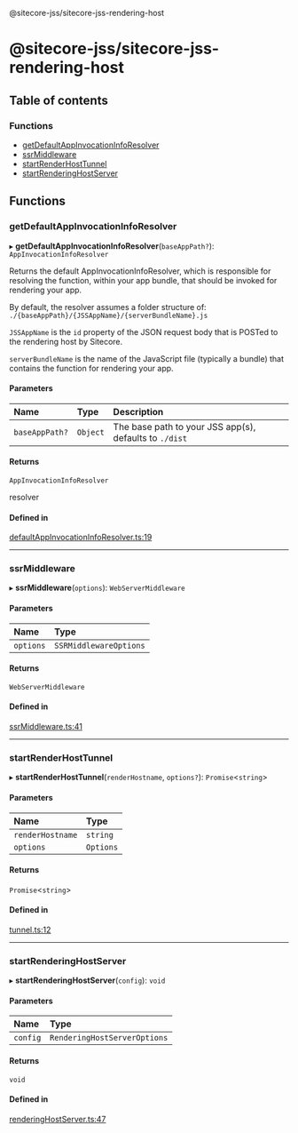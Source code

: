@sitecore-jss/sitecore-jss-rendering-host

# @sitecore-jss/sitecore-jss-rendering-host

## Table of contents

### Functions

- [getDefaultAppInvocationInfoResolver](README.md#getdefaultappinvocationinforesolver)
- [ssrMiddleware](README.md#ssrmiddleware)
- [startRenderHostTunnel](README.md#startrenderhosttunnel)
- [startRenderingHostServer](README.md#startrenderinghostserver)

## Functions

### getDefaultAppInvocationInfoResolver

▸ **getDefaultAppInvocationInfoResolver**(`baseAppPath?`): `AppInvocationInfoResolver`

Returns the default AppInvocationInfoResolver, which is responsible for resolving the function, within your app bundle,
that should be invoked for rendering your app.

By default, the resolver assumes a folder structure of:
`./{baseAppPath}/{JSSAppName}/{serverBundleName}.js`

`JSSAppName` is the `id` property of the JSON request body that is POSTed to the rendering host by Sitecore.

`serverBundleName` is the name of the JavaScript file (typically a bundle) that contains the function for rendering your app.

#### Parameters

| Name | Type | Description |
| :------ | :------ | :------ |
| `baseAppPath?` | `Object` | The base path to your JSS app(s), defaults to `./dist` |

#### Returns

`AppInvocationInfoResolver`

resolver

#### Defined in

[defaultAppInvocationInfoResolver.ts:19](https://github.com/Sitecore/jss/blob/ba4603adf/packages/sitecore-jss-rendering-host/src/defaultAppInvocationInfoResolver.ts#L19)

___

### ssrMiddleware

▸ **ssrMiddleware**(`options`): `WebServerMiddleware`

#### Parameters

| Name | Type |
| :------ | :------ |
| `options` | `SSRMiddlewareOptions` |

#### Returns

`WebServerMiddleware`

#### Defined in

[ssrMiddleware.ts:41](https://github.com/Sitecore/jss/blob/ba4603adf/packages/sitecore-jss-rendering-host/src/ssrMiddleware.ts#L41)

___

### startRenderHostTunnel

▸ **startRenderHostTunnel**(`renderHostname`, `options?`): `Promise`\<`string`\>

#### Parameters

| Name | Type |
| :------ | :------ |
| `renderHostname` | `string` |
| `options` | `Options` |

#### Returns

`Promise`\<`string`\>

#### Defined in

[tunnel.ts:12](https://github.com/Sitecore/jss/blob/ba4603adf/packages/sitecore-jss-rendering-host/src/tunnel.ts#L12)

___

### startRenderingHostServer

▸ **startRenderingHostServer**(`config`): `void`

#### Parameters

| Name | Type |
| :------ | :------ |
| `config` | `RenderingHostServerOptions` |

#### Returns

`void`

#### Defined in

[renderingHostServer.ts:47](https://github.com/Sitecore/jss/blob/ba4603adf/packages/sitecore-jss-rendering-host/src/renderingHostServer.ts#L47)
